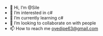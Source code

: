 - 👋 Hi, I’m @Sile
- 👀 I’m interested in c#
- 🌱 I’m currently learning c#
- 💞️ I’m looking to collaborate on with people 
- 📫 How to reach me oyedipe63@gmail.com 

<!---
sile-995/sile-995 is a ✨ special ✨ repository because its `README.md` (this file) appears on your GitHub profile.
You can click the Preview link to take a look at your changes.
--->
